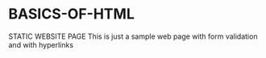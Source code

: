 # BASICS-OF-HTML
STATIC WEBSITE PAGE
This is just a sample web page with form validation and with hyperlinks

